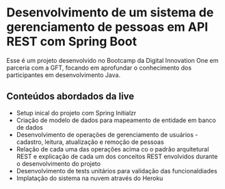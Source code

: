 # Desenvolvimento de um sistema de gerenciamento de pessoas em API REST com Spring Boot

Esse é um projeto desenvolvido no Bootcamp da Digital Innovation One em parceria com a GFT, focando em aprofundar o
conhecimento dos participantes em desenvolvimento Java. 

## Conteúdos abordados da live

- Setup inical do projeto com Spring Initialzr
- Criação de modelo de dados para mapeamento de entidade em banco de dados
- Desenvolvimento de operações de gerenciamento de usuários - cadastro, leitura, atualização e remoção de pessoas
- Relação de cada uma das operações acima co o padrão arquitetural REST e explicação de cada um dos conceitos REST envolvidos durante o desenvolvimento do projeto
- Desenvolvimento de tests unitários para validação das funcionaldiades
- Implatação do sistema na nuvem através do Heroku